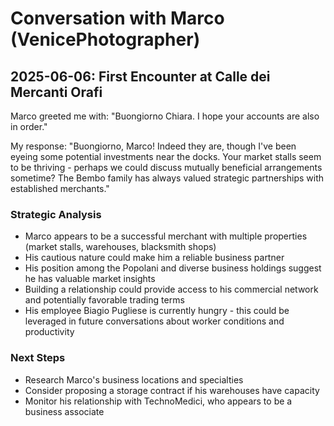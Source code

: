 # Conversation with Marco (VenicePhotographer)

## 2025-06-06: First Encounter at Calle dei Mercanti Orafi

Marco greeted me with: "Buongiorno Chiara. I hope your accounts are also in order."

My response: "Buongiorno, Marco! Indeed they are, though I've been eyeing some potential investments near the docks. Your market stalls seem to be thriving - perhaps we could discuss mutually beneficial arrangements sometime? The Bembo family has always valued strategic partnerships with established merchants."

### Strategic Analysis
- Marco appears to be a successful merchant with multiple properties (market stalls, warehouses, blacksmith shops)
- His cautious nature could make him a reliable business partner
- His position among the Popolani and diverse business holdings suggest he has valuable market insights
- Building a relationship could provide access to his commercial network and potentially favorable trading terms
- His employee Biagio Pugliese is currently hungry - this could be leveraged in future conversations about worker conditions and productivity

### Next Steps
- Research Marco's business locations and specialties
- Consider proposing a storage contract if his warehouses have capacity
- Monitor his relationship with TechnoMedici, who appears to be a business associate
